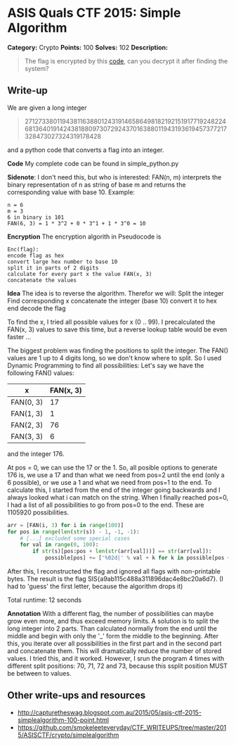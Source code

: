 # ASIS Quals CTF 2015: Simple Algorithm

**Category:** Crypto
**Points:** 100
**Solves:** 102
**Description:**

> The flag is encrypted by this [code](http://tasks.asis-ctf.ir/simple_algorithm_5a0058082857cf27d6e51c095ac59bd5), can you decrypt it after finding the system?

## Write-up

We are given a long integer
> 2712733801194381163880124319146586498182192151917719248224681364019142438188097307292437016388011943193619457377217328473027324319178428

and a python code that converts a flag into an integer.

**Code**
My complete code can be found in simple_python.py

**Sidenote**: I don't need this, but who is interested:
FAN(n, m) interprets the binary representation of n as string of base m and returns the corresponding value with base 10. Example:
```
n = 6
m = 3
6 in binary is 101
FAN(6, 3) = 1 * 3^2 + 0 * 3^1 + 1 * 3^0 = 10
```
**Encryption**
The encryption algorith in Pseudocode is
```
Enc(flag):
encode flag as hex
convert large hex number to base 10
split it in parts of 2 digits
calculate for every part x the value FAN(x, 3) 
concatenate the values
```

**Idea**
The idea is to reverse the algorithm. Therefor we will:
Split the integer
Find corresponding x
concatenate the integer (base 10)
convert it to hex
end decode the flag

To find the x, I tried all possible values for x (0 .. 99). I precalculated the FAN(x, 3) values to save this time, but a reverse lookup table would be even faster ...

The biggest problem was finding the positions to split the integer. The FAN() values are 1 up to 4 digits long, so we don't know where to split. So I used Dynamic Programming to find all possibilities:
Let's say we have the following FAN() values:

| x | FAN(x, 3)|
| ----------|---|
| FAN(0, 3) | 17 |
| FAN(1, 3) | 1 |
| FAN(2, 3) | 76 |
| FAN(3, 3) | 6 |
and the integer 176.

At pos = 0, we can use the 17 or the 1. So, all posible options to generate 176 is, we use a 17 and than what we need from pos=2 until the end (only a 6 possible), or we use a 1 and what we need from pos=1 to the end. To calculate this, I started from the end of the integer going backwards and I always looked what i can match on the string. When I finally reached pos=0, I had a list of all possibilities to go from pos=0 to the end. These are 1105920 possibilities.
```python
arr = [FAN(i, 3) for i in range(100)]
for pos in range(len(str(s)) - 1, -1, -1):
    # [...] excluded some special cases
	for val in range(0, 100):
		if str(s)[pos:pos + len(str(arr[val]))] == str(arr[val]):
			possible[pos] += ['%02d|' % val + k for k in possible[pos + len(str(arr[val]))]]
```

After this, I reconstructed the flag and ignored all flags with non-printable bytes.
The result is the flag SIS{a9ab115c488a311896dac4e8bc20a6d7}. (I had to 'guess' the first letter, because the algorithm drops it)

Total runtime: 12 seconds

**Annotation**
With a different flag, the number of possibilities can maybe grow even more, and thus exceed memory limits. A solution is to split the long integer into 2 parts. Than calculated normally from the end until the middle and begin with only the '_' form the middle to the beginning. After this, you iterate over all possibilities in the first part and in the second part and concatenate them. This will dramatically reduce the number of stored values. I tried this, and it worked. However, I srun the program 4 times with different split positions: 70, 71, 72 and 73, because this ssplit position MUST be between to values.

## Other write-ups and resources

* <http://capturetheswag.blogspot.com.au/2015/05/asis-ctf-2015-simplealgorithm-100-point.html>
* <https://github.com/smokeleeteveryday/CTF_WRITEUPS/tree/master/2015/ASISCTF/crypto/simplealgorithm>
